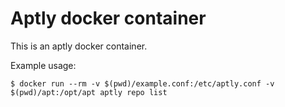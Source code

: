 # Aptly docker container

This is an aptly docker container.

Example usage:

```
$ docker run --rm -v $(pwd)/example.conf:/etc/aptly.conf -v $(pwd)/apt:/opt/apt aptly repo list
```
